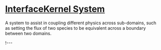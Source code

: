 # [InterfaceKernel System](syntax/InterfaceKernels/index.md)

A system to assist in coupling different physics across sub-domains, such as setting the flux
of two species to be equivalent across a boundary between two domains.

!---
